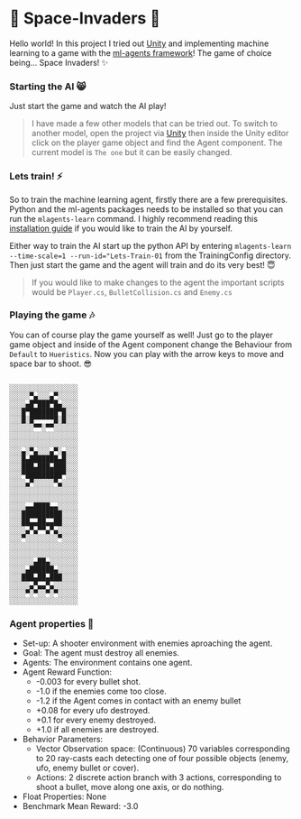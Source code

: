 # 👾 Space-Invaders 👾
Hello world! In this project I tried out [Unity](https://unity.com/pages/unity-pro-buy-now?ds_rl=1295837&gclid=CjwKCAiAyfybBhBKEiwAgtB7fm7x9Pt-VpRfCr2USuDxuxxqBiMYTYaZIgE4l8B_yjF5fWM-FJle0RoCbO8QAvD_BwE&gclsrc=aw.ds) and implementing machine learning to a game with the [ml-agents framework](https://github.com/Unity-Technologies/ml-agents)! The game of choice being... Space Invaders! ✨ 

### Starting the AI 😸
Just start the game and watch the AI play! 

> I have made a few other models that can be tried out. To switch to another model, open the project via [Unity](unity.com/download) then inside the Unity editor click on the player game object and find the Agent component. The current model is ``The one`` but it can be easily changed.

### Lets train! ⚡️
So to train the machine learning agent, firstly there are a few prerequisites. Python and the ml-agents packages needs to be installed so that you can run the ``mlagents-learn`` command. I highly recommend reading this [installation guide](https://github.com/Unity-Technologies/ml-agents/blob/main/docs/Installation.md) if you would like to train the AI by yourself. 

Either way to train the AI start up the python API by entering ``mlagents-learn --time-scale=1 --run-id="Lets-Train-01`` from the TrainingConfig directory. Then just start the game and the agent will train and do its very best! 😇 

> If you would like to make changes to the agent the important scripts would be ``Player.cs``, ``BulletCollision.cs`` and ``Enemy.cs``

### Playing the game 🎶
You can of course play the game yourself as well! Just go to the player game object and inside of the Agent component change the Behaviour from ``Default`` to ``Hueristics``. Now you can play with the arrow keys to move and space bar to shoot. 😎
```

░░░░░░░░░░░░░░░░░
░░░░░▀▄░░░▄▀░░░░░
░░░░▄█▀███▀█▄░░░░
░░░█▀███████▀█░░░
░░░█░█▀▀▀▀▀█░█░░░
░░░░░░▀▀░▀▀░░░░░░
░░░░░░░░░░░░░░░░░
░░░░░░░░░░░░░░░░░
░░░▄░▀▄░░░▄▀░▄░░░
░░░█▄███████▄█░░░
░░░███▄███▄███░░░
░░░▀█████████▀░░░
░░░░▄▀░░░░░▀▄░░░░
░░░░░░░░░░░░░░░░░
░░░░░░░░░░░░░░░░░
░░░░▄▄████▄▄░░░░░
░░░██████████░░░░
░░░██▄▄██▄▄██░░░░
░░░░▄▀▄▀▀▄▀▄░░░░░
░░░▀░░░░░░░░▀░░░░
░░░░░░░░░░░░░░░░░
░░░░░░░░░░░░░░░░░
░░░░░░▄██▄░░░░░░░
░░░░▄██████▄░░░░░
░░░███▄██▄███░░░░
░░░░░▄▀▄▄▀▄░░░░░░
░░░░▀░▀░░▀░▀░░░░░
░░░░░░░░░░░░░░░░░
```
### Agent properties 💽
- Set-up: A shooter environment with enemies aproaching the agent.
- Goal: The agent must destroy all enemies.
- Agents: The environment contains one agent.
- Agent Reward Function:
  - -0.003 for every bullet shot.
  - -1.0 if the enemies come too close.
  - -1.2 if the Agent comes in contact with an enemy bullet
  - +0.08 for every ufo destroyed.
  - +0.1 for every enemy destroyed.
  - +1.0 if all enemies are destroyed.
- Behavior Parameters:
  - Vector Observation space: (Continuous) 70 variables corresponding to 20
    ray-casts each detecting one of four possible objects (enemy, ufo, enemy bullet or
    cover).
  - Actions: 2 discrete action branch with 3 actions, corresponding to shoot a bullet, move along one axis, or do nothing.
- Float Properties: None
- Benchmark Mean Reward: -3.0
